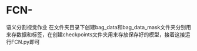 # FCN-
语义分割视觉作业
在文件夹目录下创建bag_data和bag_data_mask文件夹分别用来存数据和标签，在创建checkpoints文件夹用来存放保存好的模型，接着这接运行FCN.py即可
